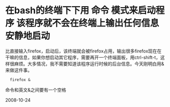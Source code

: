 # 在bash的终端下下用 命令 模式来启动程序 该程序就不会在终端上输出任何信息 安静地启动



比直接输入firefox，启动后，该终端就会被firefox占用，输出很多firefox现在在干嘛的信息，如果你想启动其它程序，需要再开一个终端面板，用ctrl-shift-t，这样很麻烦。大多情况，我不需要知道该程序运行时候的后台信息。今天刚明白用&来做这件事。

      firefox &

命令和英文&之间要有一个空格



2008-10-24